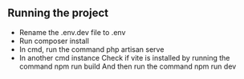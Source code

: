 ## Running the project

- Rename the .env.dev file to .env
- Run composer install
- In cmd, run the command php artisan serve
- In another cmd instance
  Check if vite is installed by running the command npm run build
  And then run the command npm run dev
